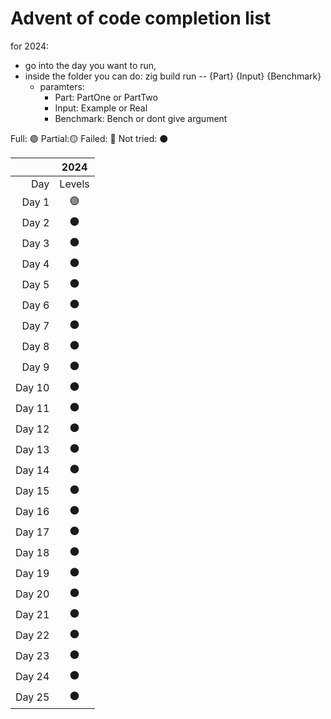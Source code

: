 # Advent of code completion list

for 2024:
- go into the day you want to run,
- inside the folder you can do: zig build run -- {Part} {Input} {Benchmark}
  - paramters:
    - Part: PartOne or PartTwo
    - Input: Example or Real
    - Benchmark: Bench or dont give argument

Full: 🟢
Partial:🟡
Failed: 🔴
Not tried: ⚫

|       |2024   |
|------:|:-----:|
|Day    |Levels |
|Day 1  | 🟢    |   
|Day 2  | ⚫    | 
|Day 3  | ⚫    |
|Day 4  | ⚫    |
|Day 5  | ⚫    |
|Day 6  | ⚫    |
|Day 7  | ⚫    |
|Day 8  | ⚫    |
|Day 9  | ⚫    |
|Day 10 | ⚫    |
|Day 11 | ⚫    |
|Day 12 | ⚫    |
|Day 13 | ⚫    |
|Day 14 | ⚫    |
|Day 15 | ⚫    |
|Day 16 | ⚫    |
|Day 17 | ⚫    |
|Day 18 | ⚫    |
|Day 19 | ⚫    |
|Day 20 | ⚫    |
|Day 21 | ⚫    |
|Day 22 | ⚫    |
|Day 23 | ⚫    |
|Day 24 | ⚫    |
|Day 25 | ⚫    |